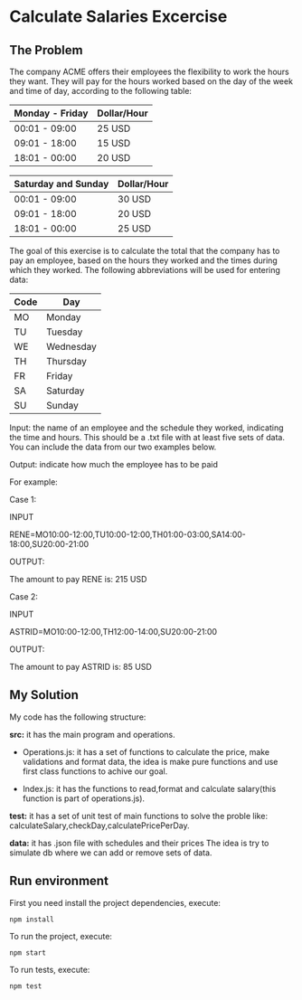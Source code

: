 # Calculate Salaries Excercise

## The Problem

The company ACME offers their employees the flexibility to work the hours they want. They will pay for the hours worked based on the day of the week and time of day, according to the following table:

|Monday - Friday|Dollar/Hour|
|--------------|-------|
|00:01 - 09:00 | 25 USD|
|09:01 - 18:00 | 15 USD|
|18:01 - 00:00 | 20 USD|

|Saturday and Sunday|Dollar/Hour|
|--------------|-------|
|00:01 - 09:00 | 30 USD|
|09:01 - 18:00 | 20 USD|
|18:01 - 00:00 | 25 USD|

The goal of this exercise is to calculate the total that the company has to pay an employee, based on the hours they worked and the times during which they worked. The following abbreviations will be used for entering data:

|Code|Day|
|----|---|
|MO| Monday|
|TU| Tuesday|
|WE| Wednesday|
|TH| Thursday|
|FR| Friday|
|SA| Saturday|
|SU| Sunday|

Input: the name of an employee and the schedule they worked, indicating the time and hours. This should be a .txt file with at least five sets of data. You can include the data from our two examples below.

Output: indicate how much the employee has to be paid

For example:

Case 1:

INPUT

RENE=MO10:00-12:00,TU10:00-12:00,TH01:00-03:00,SA14:00-18:00,SU20:00-21:00

OUTPUT:

The amount to pay RENE is: 215 USD

Case 2:

INPUT

ASTRID=MO10:00-12:00,TH12:00-14:00,SU20:00-21:00

OUTPUT:

The amount to pay ASTRID is: 85 USD

## My Solution

My code has the following structure:

__src:__ it has the main program and operations.

- Operations.js: it has a set of functions to calculate the price, make validations and format data, the idea is make pure functions and use first class functions to achive our goal.  

- Index.js: it has the functions to read,format and calculate salary(this function is part of operations.js).

__test:__ it has a set of unit test of main functions to solve the proble like: calculateSalary,checkDay,calculatePricePerDay.
 

__data:__ it has .json file with schedules and their prices
The idea is try to simulate db where we can add or remove sets of data.



## Run environment

First you need install the project dependencies, execute:

```npm install```

To run the project, execute:

```npm start```

To run tests, execute:

```npm test```



